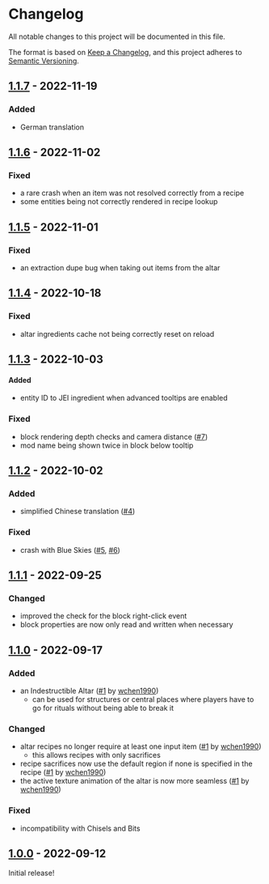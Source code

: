 # Changelog

All notable changes to this project will be documented in this file.

The format is based on [Keep a Changelog],
and this project adheres to [Semantic Versioning].

## [1.1.7] - 2022-11-19

### Added
- German translation

## [1.1.6] - 2022-11-02

### Fixed
- a rare crash when an item was not resolved correctly from a recipe
- some entities being not correctly rendered in recipe lookup

## [1.1.5] - 2022-11-01

### Fixed
- an extraction dupe bug when taking out items from the altar

## [1.1.4] - 2022-10-18

### Fixed
- altar ingredients cache not being correctly reset on reload

## [1.1.3] - 2022-10-03

#### Added
- entity ID to JEI ingredient when advanced tooltips are enabled

### Fixed
- block rendering depth checks and camera distance ([#7])
- mod name being shown twice in block below tooltip

<!-- LINKS -->
[#7]: https://github.com/AlmostReliable/summoningrituals-forge/issues/7

## [1.1.2] - 2022-10-02

### Added
- simplified Chinese translation ([#4])

### Fixed
- crash with Blue Skies ([#5], [#6])

<!-- Links -->
[#4]: https://github.com/AlmostReliable/summoningrituals-forge/pull/4
[#5]: https://github.com/AlmostReliable/summoningrituals-forge/issues/5
[#6]: https://github.com/AlmostReliable/summoningrituals-forge/pull/6

## [1.1.1] - 2022-09-25

### Changed
- improved the check for the block right-click event
- block properties are now only read and written when necessary

## [1.1.0] - 2022-09-17

### Added
- an Indestructible Altar ([#1] by [wchen1990])
  - can be used for structures or central places where players have to go for rituals without being able to break it

### Changed
- altar recipes no longer require at least one input item ([#1] by [wchen1990])
  - this allows recipes with only sacrifices
- recipe sacrifices now use the default region if none is specified in the recipe ([#1] by [wchen1990])
- the active texture animation of the altar is now more seamless ([#1] by [wchen1990])

### Fixed
- incompatibility with Chisels and Bits

<!-- Links -->
[wchen1990]: https://github.com/wchen1990
[#1]: https://github.com/AlmostReliable/summoningrituals-forge/pull/1

## [1.0.0] - 2022-09-12

Initial release!

<!-- Links -->
[keep a changelog]: https://keepachangelog.com/en/1.0.0/
[semantic versioning]: https://semver.org/spec/v2.0.0.html

<!-- Versions -->
[1.1.7]: https://github.com/AlmostReliable/summoningrituals-forge/releases/tag/v1.18-1.1.7
[1.1.6]: https://github.com/AlmostReliable/summoningrituals-forge/releases/tag/v1.18-1.1.6
[1.1.5]: https://github.com/AlmostReliable/summoningrituals-forge/releases/tag/v1.18-1.1.5
[1.1.4]: https://github.com/AlmostReliable/summoningrituals-forge/releases/tag/v1.18-1.1.4
[1.1.3]: https://github.com/AlmostReliable/summoningrituals-forge/releases/tag/v1.18-1.1.3
[1.1.2]: https://github.com/AlmostReliable/summoningrituals-forge/releases/tag/v1.18-1.1.2
[1.1.1]: https://github.com/AlmostReliable/summoningrituals-forge/releases/tag/v1.18-1.1.1
[1.1.0]: https://github.com/AlmostReliable/summoningrituals-forge/releases/tag/v1.18-1.1.0
[1.0.0]: https://github.com/AlmostReliable/summoningrituals-forge/releases/tag/v1.18-1.0.0
